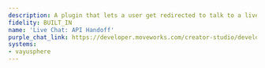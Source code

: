 ```yaml
---
description: A plugin that lets a user get redirected to talk to a live agent.
fidelity: BUILT_IN
name: 'Live Chat: API Handoff'
purple_chat_link: https://developer.moveworks.com/creator-studio/developer-tools/purple-chat/?conversation=%7B%22messages%22%3A%5B%7B%22parts%22%3A%5B%7B%22richText%22%3A%22%3Cp%3EI%27d+like+to+speak+to+a+live+agent%3C%2Fp%3E%22%7D%5D%2C%22role%22%3A%22user%22%7D%2C%7B%22parts%22%3A%5B%7B%22richText%22%3A%22%3Cp%3ECould+you+please+provide+more+details+about+the+issue+you%27re+experiencing+so+I+can+connect+you+with+a+live+agent+effectively%3F%3C%2Fp%3E%22%7D%5D%2C%22role%22%3A%22assistant%22%7D%2C%7B%22parts%22%3A%5B%7B%22richText%22%3A%22%3Cp%3EI%27m+running+into+a+strange+issue+with+a+SQL+database+that+I%27m+using.%3C%2Fp%3E%22%7D%5D%2C%22role%22%3A%22user%22%7D%2C%7B%22parts%22%3A%5B%7B%22reasoningSteps%22%3A%5B%7B%22richText%22%3A%22%3Cp%3EDetermining+appropriate+live+agent+queue%3C%2Fp%3E%22%2C%22status%22%3A%22success%22%7D%5D%7D%2C%7B%22richText%22%3A%22%3Cp%3EI+understand+you%27re+having+an+issue+with+your+%3Cb%3ESQL+Database%3C%2Fb%3E+and+would+like+to+speak+with+a+live+agent.+To+help+me+route+you+to+the+right+expert%2C+can+you+tell+me+which+database+you%27re+using%3F%3C%2Fp%3E%22%7D%5D%2C%22role%22%3A%22assistant%22%7D%2C%7B%22parts%22%3A%5B%7B%22richText%22%3A%22%3Cp%3EIt%27s+an+Azure+SQL+Database.%3C%2Fp%3E%22%7D%5D%2C%22role%22%3A%22user%22%7D%2C%7B%22parts%22%3A%5B%7B%22reasoningSteps%22%3A%5B%7B%22richText%22%3A%22%3Cp%3EFinding+Azure+SQL+Database+experts...%3C%2Fp%3E%22%2C%22status%22%3A%22success%22%7D%5D%7D%2C%7B%22richText%22%3A%22%3Cp%3EOkay%2C+I%27m+connecting+you+with+an+Azure+SQL+Database+expert.+Please+review+the+options+below+to+proceed.%3C%2Fp%3E%22%7D%2C%7B%22buttons%22%3A%5B%7B%22buttonText%22%3A%22Start+agent+chat%22%2C%22style%22%3A%22filled%22%7D%2C%7B%22buttonText%22%3A%22Edit+%2F+Add+details%22%2C%22style%22%3A%22outlined%22%7D%2C%7B%22buttonText%22%3A%22Other+help+options%22%2C%22style%22%3A%22outlined%22%7D%5D%7D%5D%2C%22role%22%3A%22assistant%22%7D%2C%7B%22parts%22%3A%5B%7B%22richText%22%3A%22%3Cp%3E%3Cem%3EClicks+%5C%22Start+agent+chat%5C%22+button%3C%2Fem%3E%3C%2Fp%3E%22%7D%5D%2C%22role%22%3A%22user%22%7D%2C%7B%22parts%22%3A%5B%7B%22reasoningSteps%22%3A%5B%7B%22richText%22%3A%22%3Cp%3ERedirecting+to+%3Ci%3EVayusphere+Bot.....%3C%2Fi%3E%3C%2Fp%3E%22%2C%22status%22%3A%22success%22%7D%5D%7D%5D%2C%22role%22%3A%22assistant%22%7D%5D%7D
systems:
- vayusphere
---
```

